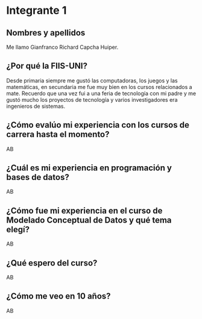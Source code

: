# Integrante 1

## Nombres y apellidos
Me llamo Gianfranco Richard Capcha Huiper.
## ¿Por qué la FIIS-UNI?
Desde primaria siempre me gustó las computadoras, los juegos y las matemáticas, en secundaria me fue muy bien en los cursos relacionados a mate.
Recuerdo que una vez fui a una feria de tecnología con mi padre y me gustó mucho los proyectos de tecnología y varios investigadores era ingenieros de sistemas. 
## ¿Cómo evalúo mi experiencia con los cursos de carrera hasta el momento?
AB
## ¿Cuál es mi experiencia en programación y bases de datos?
AB
## ¿Cómo fue mi experiencia en el curso de Modelado Conceptual de Datos y qué tema elegí?
AB
## ¿Qué espero del curso?
AB
## ¿Cómo me veo en 10 años?
AB
